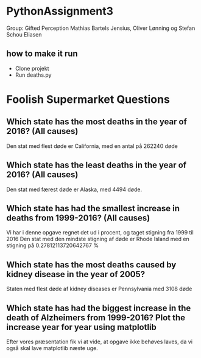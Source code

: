 # PythonAssignment3
Group: Gifted Perception
Mathias Bartels Jensius, Oliver Lønning og Stefan Schou Eliasen

## how to make it run

- Clone projekt
- Run deaths.py

# Foolish Supermarket Questions

## Which state has the most deaths in the year of 2016? (All causes)
Den stat med flest døde er California, med en antal på 262240 døde

## Which state has the least deaths in the year of 2016? (All causes)
Den stat med færest døde er Alaska, med 4494 døde.

## Which state has had the smallest increase in deaths from 1999-2016? (All causes)
Vi har i denne opgave regnet det ud i procent, og taget stigning fra 1999 til 2016
Den stat med den mindste stigning af døde er Rhode Island med en stigning på 0.27812113720642767 %

## Which state has the most deaths caused by kidney disease in the year of 2005?
Staten med flest døde af kidney diseases er Pennsylvania med 3108 døde

## Which state has had the biggest increase in the death of Alzheimers from 1999-2016? Plot the increase year for year using matplotlib
Efter vores præsentation fik vi at vide, at opgave ikke behøves laves, da vi også skal lave matplotlib næste uge.

